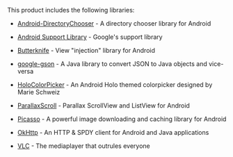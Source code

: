 This product includes the following libraries:

* [Android-DirectoryChooser](https://github.com/passy/Android-DirectoryChooser) - A directory chooser library for Android

* [Android Support Library](http://developer.android.com/tools/support-library/index.html) - Google's support library

* [Butterknife](https://github.com/jakewharton/butterknife) - View "injection" library for Android

* [google-gson](https://code.google.com/p/google-gson/) - A Java library to convert JSON to Java objects and vice-versa

* [HoloColorPicker](https://github.com/LarsWerkman/HoloColorPicker) - An Android Holo themed colorpicker designed by Marie Schweiz

* [ParallaxScroll](https://github.com/nirhart/ParallaxScroll) - Parallax ScrollView and ListView for Android

* [Picasso](http://square.github.io/picasso/) - A powerful image downloading and caching library for Android

* [OkHttp](http://square.github.io/okhttp/) - An HTTP & SPDY client for Android and Java applications

* [VLC](http://git.videolan.org/?p=vlc-ports/android.git;a=tree) - The mediaplayer that outrules everyone